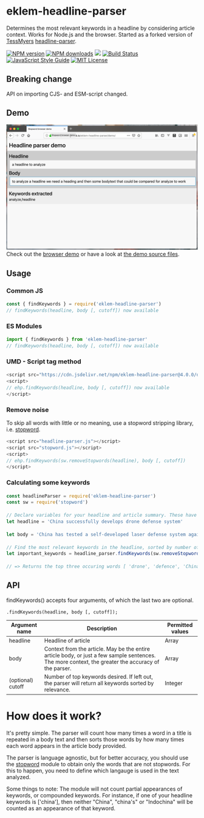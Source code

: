 # eklem-headline-parser

Determines the most relevant keywords in a headline by considering article context. Works for Node.js and the browser. Started as a forked version of [TessMyers](https://github.com/TessMyers) [headline-parser](https://github.com/TessMyers/headline-parser).

[![NPM version][npm-version-image]][npm-url]
[![NPM downloads][npm-downloads-image]][npm-url]
[![](https://data.jsdelivr.com/v1/package/npm/eklem-headline-parser/badge?style=rounded)](https://www.jsdelivr.com/package/npm/eklem-headline-parser)
[![Build Status][build-image]][build-url]
[![JavaScript Style Guide][standardjs-image]][standardjs-url]
[![MIT License][license-image]][license-url]

## Breaking change

API on importing CJS- and ESM-script changed. 
## Demo
![Browser demo screenshot](./demo/ehp-demo-screenshot.png)
Check out the [browser demo](https://eklem.github.io/eklem-headline-parser/demo/) or have a look at [the demo source files](https://github.com/eklem/eklem-headline-parser/tree/master/demo).


## Usage

### Common JS
```javascript
const { findKeywords } = require('eklem-headline-parser')
// findKeywords(headline, body [, cutoff]) now available
```

### ES Modules
```javascript
import { findKeywords } from 'eklem-headline-parser'
// findKeywords(headline, body [, cutoff]) now available
```

### UMD - Script tag method
```javascript
<script src="https://cdn.jsdelivr.net/npm/eklem-headline-parser@4.0.0/dist/eklem-headline-parser.umd.min.js"></script>
<script>
// ehp.findKeywords(headline, body [, cutoff]) now available
</script>
```

### Remove noise
To skip all words with little or no meaning, use a stopword stripping library, i.e. [stopword](https://github.com/fergiemcdowall/stopword).

```javascript
<script src="headline-parser.js"></script>
<script src="stopword.js"></script>
<script>
// ehp.findKeywords(sw.removeStopwords(headline), body [, cutoff])
</script>
```

### Calculating some keywords

```javascript
const headlineParser = require('eklem-headline-parser')
const sw = require('stopword')

// Declare variables for your headline and article summary. These have been edited to provide a good example.
let headline = 'China successfully develops drone defense system'

let body = 'China has tested a self-developed laser defense system against small-scale low-altitude drones, state media said on Sunday. Reportedly, the drone defense is designed to destroy small-scale drones flying within an altitude of 500 meters and at speeds below 50 meters per second. In addition to the drone network, china has developed stealth jets and has built one aircraft carrier.'

// Find the most relevant keywords in the headline, sorted by number of appearances in the body text
let important_keywords = headline_parser.findKeywords(sw.removeStopwords(headline.split(' ')), body.split(' '), 3);

// => Returns the top three occuring words [ 'drone', 'defence', 'China' ], with 'drone' appearing most often.
```

## API

findKeywords() accepts four arguments, of which the last two are optional. 

    .findKeywords(headline, body [, cutoff]);

| Argument name | Description | Permitted values |
|---------------|-------------|------------------|
| headline| Headline of article | Array|
| body | Context from the article. May be the entire article body, or just a few sample sentences. The more context, the greater the accuracy of the parser.| Array|
| (optional) cutoff | Number of top keywords desired. If left out, the parser will return all keywords sorted by relevance. | Integer |
  
# How does it work?

It's pretty simple.  The parser will count how many times a word in a title is repeated in a body text and then sorts those words by how many times each word appears in the article body provided.

The parser is language agnostic, but for better accuracy, you should use the [stopword](https://www.npmjs.org/package/stopword) module to obtain only the words that are not stopwords. For this to happen, you need to define which langauge is used in the text analyzed.

Some things to note: The module will not count partial appearances of keywords, or compounded keywords. For instance, if one of your headline keywords is ['china'], then neither "China", "china's" or "Indochina" will be counted as an appearance of that keyword.


[license-image]: http://img.shields.io/badge/license-MIT-blue.svg?style=flat
[license-url]: LICENSE
[npm-url]: https://npmjs.org/package/eklem-headline-parser
[npm-version-image]: http://img.shields.io/npm/v/eklem-headline-parser.svg?style=flat
[npm-downloads-image]: http://img.shields.io/npm/dm/eklem-headline-parser.svg?style=flat
[build-url]: https://github.com/eklem/eklem-headline-parser/actions/workflows/tests.yml
[build-image]: https://github.com/eklem/eklem-headline-parser/actions/workflows/tests.yml/badge.svg
[standardjs-url]: https://standardjs.com
[standardjs-image]: https://img.shields.io/badge/code_style-standard-brightgreen.svg?style=flat-square
